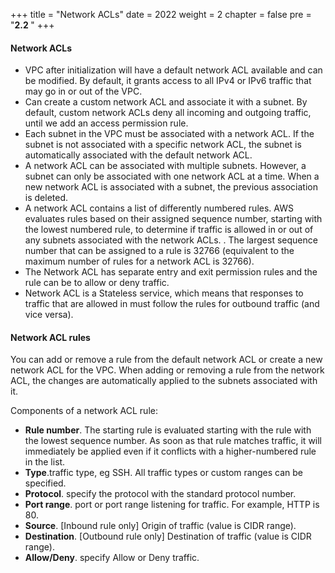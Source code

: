 +++
title = "Network ACLs"
date = 2022
weight = 2
chapter = false
pre = "<b>2.2 </b>"
+++

#### Network ACLs


* VPC after initialization will have a default network ACL available and can be modified. By default, it grants access to all IPv4 or IPv6 traffic that may go in or out of the VPC.
* Can create a custom network ACL and associate it with a subnet. By default, custom network ACLs deny all incoming and outgoing traffic, until we add an access permission rule.
* Each subnet in the VPC must be associated with a network ACL. If the subnet is not associated with a specific network ACL, the subnet is automatically associated with the default network ACL.
* A network ACL can be associated with multiple subnets. However, a subnet can only be associated with one network ACL at a time. When a new network ACL is associated with a subnet, the previous association is deleted.
* A network ACL contains a list of differently numbered rules. AWS evaluates rules based on their assigned sequence number, starting with the lowest numbered rule, to determine if traffic is allowed in or out of any subnets associated with the network ACLs. .
The largest sequence number that can be assigned to a rule is 32766 (equivalent to the maximum number of rules for a network ACL is 32766).
* The Network ACL has separate entry and exit permission rules and the rule can be to allow or deny traffic.
* Network ACL is a Stateless service, which means that responses to traffic that are allowed in must follow the rules for outbound traffic (and vice versa).

#### Network ACL rules

You can add or remove a rule from the default network ACL or create a new network ACL for the VPC. When adding or removing a rule from the network ACL, the changes are automatically applied to the subnets associated with it.

Components of a network ACL rule:
* **Rule number**. The starting rule is evaluated starting with the rule with the lowest sequence number.
As soon as that rule matches traffic, it will immediately be applied even if it conflicts with a higher-numbered rule in the list.
* **Type**.traffic type, eg SSH. All traffic types or custom ranges can be specified.
* **Protocol**. specify the protocol with the standard protocol number.
* **Port range**. port or port range listening for traffic. For example, HTTP is 80.
* **Source**. [Inbound rule only] Origin of traffic (value is CIDR range).
* **Destination**. [Outbound rule only] Destination of traffic (value is CIDR range).
* **Allow/Deny**. specify Allow or Deny traffic.